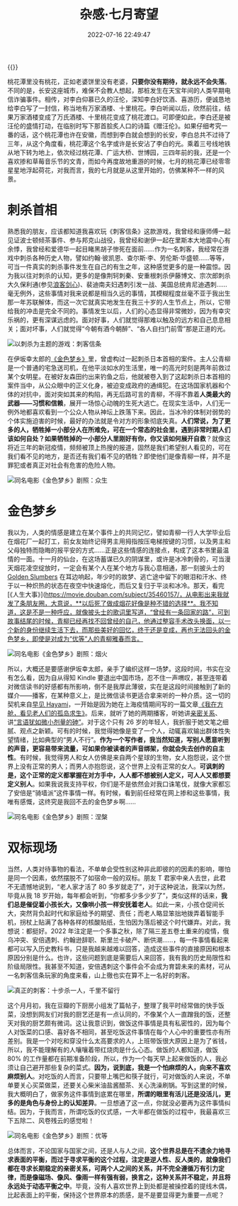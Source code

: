 ﻿---
categories:
- 生活感悟
copyright: true
date: 2022-07-16 22:49:47
description: ''
slug: Miscellaneous-Feelings-Of-July
tags:
- 随笔
- 生活
- 感悟
- 思考
title: 杂感·七月寄望
toc: true
image: /posts/杂感-七月寄望/cover.jpg
---

{{<meting server="netease" type="song" id="1468069297">}}

桃花潭里没有桃花，正如老婆饼里没有老婆，**只要你没有期待，就永远不会失落**。不同的是，长安这座城市，难保不会教人想起，那桩发生在天宝年间的人类早期电信诈骗事件。相传，对李白仰慕已久的汪伦，深知李白好饮酒、喜游历，便诚恳地给李白写了一封信，称当地有万家酒楼、十里桃花。李白听闻以后，欣然前往，结果万家酒楼变成了万氏酒楼、十里桃花变成了桃花渡口。可即便如此，李白还是被汪伦的盛情打动，在临别时写下那首脍炙人口的诗篇《赠汪伦》。如果仔细考究一番的话，这个桃花潭也许在安徽，而想到李白就会想到的长安，李白总共不过待了三年，从这个角度看，桃花潭这个名字或许是长安沾了李白的光。乘着三号线地铁从地下转为地上，依次经过桃花潭、广运大桥、世博园，三四年前的我，还是一个喜欢掺和草莓音乐节的文青，而如今再度故地重游的时候，七月的桃花潭已经零零星星地浮起荷花，对我而言，我的七月就是从这里开始的，仿佛某种不一样的风景。

# 刺杀首相

熟悉我的朋友，应该都知道我喜欢玩《刺客信条》这款游戏，我曾经和康师傅一起见证波士顿倾茶事件、参与邦克山战役，我曾经和谢伊一起在里斯本大地震中心有余悸，我曾经和爱德华一起目睹黑胡子惨死在面前……作为一名刺客，我经常在游戏中刺杀各种历史人物，譬如约翰·彼凯恩、查尔斯·李、劳伦斯·华盛顿……等等，可当一件真实的刺杀事件发生在自己的有生之年，这种感觉更多的是一种震惊。因为我以往对刺杀的认知，更多的是像荆轲刺秦、安重根刺杀伊藤博文、宗次郎刺杀大久保利通(参见[浪客剑心](/posts/673523131/))、裴迪南夫妇遇刺引发一战、美国总统肯尼迪遇刺……毫无例外，这些事情对我来说都是相当久远的事情，其模糊程度丝毫不亚于我出生那一年苏联解体，而这一次它就真实地发生在我三十岁的人生节点上，所以，它带给我的冲击是完全不同的。事情发生以后，人们的心态显得非常微妙，因为有幸灾乐祸的，更有深谋远虑的。面对好事，人们就觉得那难以触及的远方和自己息息相关；面对坏事，人们就觉得“今朝有酒今朝醉”、“各人自扫门前雪”那是正道的光。

![以刺杀为主题的游戏：刺客信条](/posts/杂感-七月寄望/刺客信条_黑旗_游戏截图.jpg)

在伊坂幸太郎的[《金色梦乡》](https://book.douban.com/subject/26864984/)里，曾虚构过一起刺杀日本首相的案件。主人公青柳是一个普通的宅急送司机，在他平淡如水的生活里，唯一的高光时刻是两年前救过某个女明星。在被好友森田约出来钓鱼之后，他就被卷入到了这起刺杀日本首相的案件当中，从公众眼中的正义化身，被迫变成政府的通缉犯。在这场国家机器和个体的对抗中，面对突如其来的构陷，再无后路可言的青柳，不得不靠着**人类最大的武器——习惯和信赖**，展开一场惊心动魄的生死大逃亡。在现实生活中，人们无一例外地都喜欢看到一个公众人物从神坛上跌落下来。因此，当冰冷的体制对弱势的个体实施迫害的时候，最好的办法就是令对方的形象彻底失真。**人们常说，为了更多的人，牺牲掉一小部分人在所难免，可在一个常态的社会里，遇到非常时期人们该如何自处？如果牺牲掉的一小部分人里刚好有你，你又该如何展开自救**？就像这将近三年的新冠疫情，频频被顶上热搜的报道，固然是我们希望别人看见的，可在我们看不见的地方，是否还有我们看不见的牺牲？即使他们是像青柳一样，并不是罪犯或者真正对社会有危害的危险人物。

![同名电影《金色梦乡》剧照：众生](/posts/杂感-七月寄望/电影_金色梦乡_剧照3.jpg)


# 金色梦乡

我以为，人类的情感是建立在某个事件上的共同记忆，譬如青柳一行人大学毕业后在烟花厂一起打工，前女友始终记得男主用拇指按压电梯按键的习惯，以及男主和父母独特而隐晦的报平安的方式……正是这些情感的连接点，构成了这本书里最温情的一面。十一月的仙台，在这场蓄谋已久的阴谋里，或许是冰冷刺骨的，可当漫天烟花凌空绽放时，一定会有某个人在某个地方与我心意相通，那一刻披头士的 [Golden Slumbers](https://music.163.com/song?id=4336369&userid=47002864) 在耳边响起，年少时的故梦、逃亡途中留下的眼泪和汗水、终于以一种炽热的状态在夜空中快速熔化，而后又复归于平淡和冰冷。那天，看完[《人生大事》](https://movie.douban.com/subject/35460157/，从电影出来我就发了条朋友圈，大意说，**以后死了做成烟花好像是种不错的选择**。我不知道，这是不是一种呼应，就像披头士的歌词里写道，“曾经有一条回家的路”，可到故事结尾的时候，青柳已经再找不回曾经的自己，他通过整容手术改头换面，以一个新的身份继续生活下去，而那些美好的回忆，终于还是变成，再也无法回头的金色梦乡，即使是对成为“优等”人的青柳雅春而言。

![同名电影《金色梦乡》剧照：烟火](/posts/杂感-七月寄望/电影_金色梦乡_剧照1.jpg)

所以，大概还是要感谢伊坂幸太郎，亲手了编织这样一场梦。这段时间，书实在没有怎么看，因为自从得知 Kindle 要退出中国市场，忍不住一声喟叹，甚至连带着对微信读书的好感都有所影响，倒不是我厚此薄彼，实在是这段时间接触到了新的媒介——播客，在某种意义上，是比微信读书更适合拿来听的一种介质。这一切的契机来自[早见 Hayami](https://hayami.typlog.io/)，一开始是因为她在上海疫情期间写的一篇文章[《我在方舱，看见老人们的孤岛求生》](https://hayami.typlog.io/camp)。后来，就听了她的两期播客，听她讲[亲密关系](https://www.xiaoyuzhoufm.com/episode/61c529f3d0b9dedb116c70ea)、讲[“言语犹如微小剂量的砷”](https://www.xiaoyuzhoufm.com/episode/62b6703ac71db0c038b7af25)。对于这个只有 26 岁的年轻人，我折服于她文笔之细腻、观点之新颖。可有的时候，我觉得她像是变了一个人，动辄喜欢输出群体性失望情绪，比如典型的“男人不行”。**作为一个写作者，我当然知道，写别人愿意听到的声音，更容易带来流量，可如果你被读者的声音绑架，你就会失去创作的自主性**。有时候，我觉得男人和女人仿佛是来自两个星球的生物，女人抱怨说，这个世界上没有正常的男人；而男人亦抱怨说，这个世界上没有正常的女人。**可讽刺的是，这个正常的定义都掌握在对方手中，人人都不想被别人定义，可人人又都想要定义别人**。如果我说我支持平权，你们是不是依然会对我口诛笔伐，就像大家都忘了安倍是“骑墙派”这件事情一样。有时候，看到前任经常在网上掺和这些事情，我唯有感慨，这终究是我回不去的金色梦乡啊……

![同名电影《金色梦乡》剧照：涅槃](/posts/杂感-七月寄望/电影_金色梦乡_剧照2.jpg)

# 双标现场

当然，人类对待事物的看法，不单单会受性别这种非此即彼的的因素的影响，哪怕是同一个因素，依然摆脱不了如宿命一般的双标。朋友 T 君家中亲人去世，此君不无遗憾地说到，“老人家才活了 80 多岁就走了”，对于这种说法，我深以为然，毕竟从我 18 岁开始，每年都会听到，“你都多少多少岁了”，类似这样的话来，**我们总是催促着小孩长大，又像哄小孩一样安抚着老人**。如此一来，小孩仓促间长大，突然背负起时代和家庭给予的期望、责任；而老人略显笨拙地拨弄着智能手机，拐杖上贴满了各种各样的核酸贴纸，生怕因为落后被这个时代嫌弃。对此，我想说：都挺好。2022 年注定是一个多事之秋，除了隔三差五卷土重来的疫情，俄乌冲突、安倍遇刺、约翰逊辞职、斯里兰卡破产、断供潮……，每一件事情看起来都可以写入历史教科书，只是我越来越难以回答，造成这些事件的直接原因和根本原因分别是什么。也许，这些问题到底是需要后人来回答，我有我的历史局限性和阶级局限性。我甚至不知道，安倍遇刺这个事件会不会成为育碧未来的素材，可从一名刺客信条玩家的角度来看，山上徹也实在算不上一名好的刺客。

![真正的刺客：十步杀一人，千里不留行](/posts/杂感-七月寄望/刺客信条_3_游戏截图.png)

这个月月初，我在豆瓣的下厨房小组发了篇帖子，整理了我平时经常做的快手饭菜，没想到网友们对我的厨艺还是有一点认同的，不像某个人一直蹭我的饭，还整天对我的厨艺颇有微词。这让我意识到，做饭这件事情是具有私密性的，因为每个人对饭菜的口感、喜好各不相同，甚至吃饭这件事情在每个人心中的重要性亦有所差别。我是一个对吃和穿没什么太高要求的人，上班带饭很大原因上是为了省钱，所以，我不能理解有的人嚷嚷着带红烧肉是什么心态。做饭的人都知道，做饭 80% 的工作量都在前期准备阶段，所以，作为一个每天早上起来做饭的人，我必须让自己避开那些复杂的菜式。**因为，说到底，我是一个怕麻烦的人，向来不喜欢麻烦别人**。对吃饭的人而言，只要带上嘴巴和筷子就行，可对做饭的人来说，不单单要关心买菜做菜，还要关心柴米油盐酱醋茶、关心洗澡刷锅。写到这里的时候，我大概明白了，做家务这件事情到底累在哪里，**所谓的眼里有活儿还是没活儿，更多的是角色与身份上的认知差异**。一旦想通了这一点，你就没必要再为这件事情纠结。因为，于我而言，所谓吃饭的仪式感，一大半都在做饭的过程中，我最喜欢三下五除二、风卷残云的感觉啦！

![同名电影《金色梦乡》剧照：优等](/posts/杂感-七月寄望/电影_金色梦乡_剧照4.jpg)

总体而言，不论国家与国家之间，还是人与人之间，**这个世界总是在不遗余力地寻求表面的平衡，而过于寻求平衡的这个过程，注定是逆人性、反人类的，就像我们都在寻求长期稳定的亲密关系，可两个人之间的关系，并不完全遵循万有引力定律，而是像磁场、像风、像雨一样有强有弱，换言之，这种关系并不稳定，并且将永远处于动态平衡之中**。毕竟，没有人喜欢世界上到处都是被操控着的提线木偶，比起表面上的平衡，保持这个世界原本的质感，是不是要显得更为重要一点呢？
























